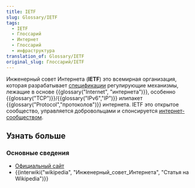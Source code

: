 ```yaml
---
title: IETF
slug: Glossary/IETF
tags:
  - IETF
  - Глоссарий
  - Интернет
  - Глоссарий
  - инфраструктура
translation_of: Glossary/IETF
original_slug: Глоссарий/IETF
---
```

Инженерный совет Интернета (**IETF**) это всемирная организация, которая разрабатывает [спецификации](/ru/docs/Glossary/Specification) регулирующие механизмы, лежащие в основе {{glossary("Internet", "интернета")}}, особенно {{glossary("TCP")}}/{{glossary("IPv6","IP")}} илипакет {{glossary("Protocol","протоколов")}} интернета. IETF это открытое сообщество, управляется добровольцами и спонсируется [интернет-сообществом](https://www.internetsociety.org/).

## Узнать больше

### Основные сведения

- [Официальный сайт](https://www.ietf.org/)
- {{interwiki("wikipedia", "Инженерный_совет_Интернета", "Статья на Wikipedia")}}
